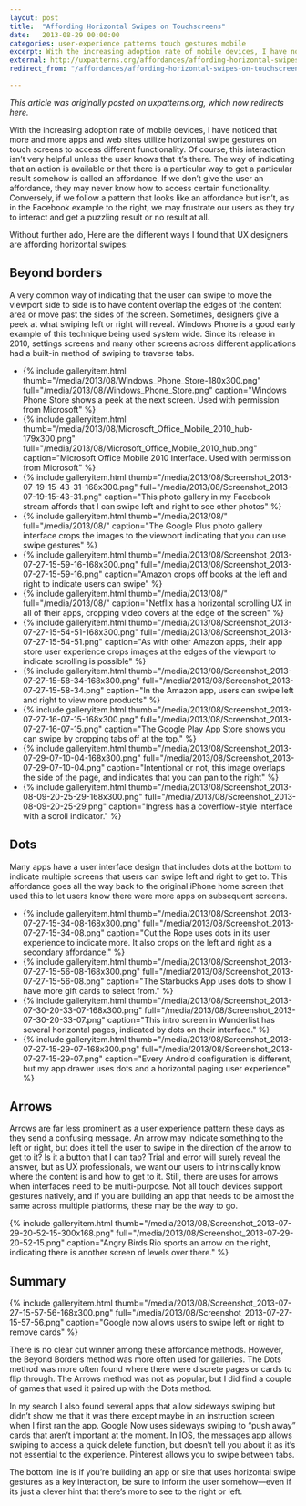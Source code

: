 ```yaml
---
layout: post
title:  "Affording Horizontal Swipes on Touchscreens"
date:   2013-08-29 00:00:00
categories: user-experience patterns touch gestures mobile
excerpt: With the increasing adoption rate of mobile devices, I have noticed that more and more apps and web sites utilize horizontal swipe gestures on touch screens to access different functionality. Of course, this interaction isn’t very helpful unless the user knows that it’s there.
external: http://uxpatterns.org/affordances/affording-horizontal-swipes-on-touchscreens/
redirect_from: "/affordances/affording-horizontal-swipes-on-touchscreens/"

---
```

_This article was originally posted on uxpatterns.org, which now redirects here._
<!-- [Original Article Link](http://uxpatterns.org/affordances/affording-horizontal-swipes-on-touchscreens/)-->

With the increasing adoption rate of mobile devices, I have noticed that more and more apps and web sites utilize horizontal swipe gestures on touch screens to access different functionality. Of course, this interaction isn’t very helpful unless the user knows that it’s there. The way of indicating that an action is available or that there is a particular way to get a particular result somehow is called an affordance. If we don’t give the user an affordance, they may never know how to access certain functionality. Conversely, if we follow a pattern that looks like an affordance but isn’t, as in the Facebook example to the right, we may frustrate our users as they try to interact and get a puzzling result or no result at all.

Without further ado, Here are the different ways I found that UX designers are affording horizontal swipes:

## Beyond borders

A very common way of indicating that the user can swipe to move the viewport side to side is to have content overlap the edges of the content area or move past the sides of the screen. Sometimes, designers give a peek at what swiping left or right will reveal. Windows Phone is a good early example of this technique being used system wide. Since its release in 2010, settings screens and many other screens across different applications had a built-in method of swiping to traverse tabs.

<ul class="gallery">
  <li>{% include galleryitem.html thumb="/media/2013/08/Windows_Phone_Store-180x300.png" full="/media/2013/08/Windows_Phone_Store.png" caption="Windows Phone Store shows a peek at the next screen. Used with permission from Microsoft" %}</li>
  <li>{% include galleryitem.html thumb="/media/2013/08/Microsoft_Office_Mobile_2010_hub-179x300.png" full="/media/2013/08/Microsoft_Office_Mobile_2010_hub.png" caption="Microsoft Office Mobile 2010 Interface. Used with permission from Microsoft" %}</li>
  <li>{% include galleryitem.html thumb="/media/2013/08/Screenshot_2013-07-19-15-43-31-168x300.png" full="/media/2013/08/Screenshot_2013-07-19-15-43-31.png" caption="This photo gallery in my Facebook stream affords that I can swipe left and right to see other photos" %}</li>
  <li>{% include galleryitem.html thumb="/media/2013/08/" full="/media/2013/08/" caption="The Google Plus photo gallery interface crops the images to the viewport indicating that you can use swipe gestures" %}</li>
  <li>{% include galleryitem.html thumb="/media/2013/08/Screenshot_2013-07-27-15-59-16-168x300.png" full="/media/2013/08/Screenshot_2013-07-27-15-59-16.png" caption="Amazon crops off books at the left and right to indicate users can swipe" %}</li>
  <li>{% include galleryitem.html thumb="/media/2013/08/" full="/media/2013/08/" caption="Netflix has a horizontal scrolling UX in all of their apps, cropping video covers at the edge of the screen" %}</li>
  <li>{% include galleryitem.html thumb="/media/2013/08/Screenshot_2013-07-27-15-54-51-168x300.png" full="/media/2013/08/Screenshot_2013-07-27-15-54-51.png" caption="As with other Amazon apps, their app store user experience crops images at the edges of the viewport to indicate scrolling is possible" %}</li>
  <li>{% include galleryitem.html thumb="/media/2013/08/Screenshot_2013-07-27-15-58-34-168x300.png" full="/media/2013/08/Screenshot_2013-07-27-15-58-34.png" caption="In the Amazon app, users can swipe left and right to view more products" %}</li>
  <li>{% include galleryitem.html thumb="/media/2013/08/Screenshot_2013-07-27-16-07-15-168x300.png" full="/media/2013/08/Screenshot_2013-07-27-16-07-15.png" caption="The Google Play App Store shows you can swipe by cropping tabs off at the top." %}</li>
  <li>{% include galleryitem.html thumb="/media/2013/08/Screenshot_2013-07-29-07-10-04-168x300.png" full="/media/2013/08/Screenshot_2013-07-29-07-10-04.png" caption="Intentional or not, this image overlaps the side of the page, and indicates that you can pan to the right" %}</li>
  <li>{% include galleryitem.html thumb="/media/2013/08/Screenshot_2013-08-09-20-25-29-168x300.png" full="/media/2013/08/Screenshot_2013-08-09-20-25-29.png" caption="Ingress has a coverflow-style interface with a scroll indicator." %}</li>
</ul>

## Dots

Many apps have a user interface design that includes dots at the bottom to indicate multiple screens that users can swipe left and right to get to. This affordance goes all the way back to the original iPhone home screen that used this to let users know there were more apps on subsequent screens.

<ul class="gallery">
  <li>{% include galleryitem.html thumb="/media/2013/08/Screenshot_2013-07-27-15-34-08-168x300.png" full="/media/2013/08/Screenshot_2013-07-27-15-34-08.png" caption="Cut the Rope uses dots in its user experience to indicate more. It also crops on the left and right as a secondary affordance." %}</li>
  <li>{% include galleryitem.html thumb="/media/2013/08/Screenshot_2013-07-27-15-56-08-168x300.png" full="/media/2013/08/Screenshot_2013-07-27-15-56-08.png" caption="The Starbucks App uses dots to show I have more gift cards to select from." %}</li>
  <li>{% include galleryitem.html thumb="/media/2013/08/Screenshot_2013-07-30-20-33-07-168x300.png" full="/media/2013/08/Screenshot_2013-07-30-20-33-07.png" caption="This intro screen in Wunderlist has several horizontal pages, indicated by dots on their interface." %}</li>
  <li>{% include galleryitem.html thumb="/media/2013/08/Screenshot_2013-07-27-15-29-07-168x300.png" full="/media/2013/08/Screenshot_2013-07-27-15-29-07.png" caption="Every Android configuration is different, but my app drawer uses dots and a horizontal paging user experience" %}</li>
</ul>

## Arrows

Arrows are far less prominent as a user experience pattern these days as they send a confusing message. An arrow may indicate something to the left or right, but does it tell the user to swipe in the direction of the arrow to get to it? Is it a button that I can tap? Trial and error will surely reveal the answer, but as UX professionals, we want our users to intrinsically know where the content is and how to get to it. Still, there are uses for arrows when interfaces need to be multi-purpose. Not all touch devices support gestures natively, and if you are building an app that needs to be almost the same across multiple platforms, these may be the way to go.

{% include galleryitem.html thumb="/media/2013/08/Screenshot_2013-07-29-20-52-15-300x168.png" full="/media/2013/08/Screenshot_2013-07-29-20-52-15.png" caption="Angry Birds Rio sports an arrow on the right, indicating there is another screen of levels over there." %}

## Summary

{% include galleryitem.html thumb="/media/2013/08/Screenshot_2013-07-27-15-57-56-168x300.png" full="/media/2013/08/Screenshot_2013-07-27-15-57-56.png" caption="Google now allows users to swipe left or right to remove cards" %}

There is no clear cut winner among these affordance methods. However, the Beyond Borders method was more often used for galleries. The Dots method was more often found where there were discrete pages or cards to flip through. The Arrows method was not as popular, but I did find a couple of games that used it paired up with the Dots method.

In my search I also found several apps that allow sideways swiping but didn’t show me that it was there except maybe in an instruction screen when I first ran the app. Google Now uses sideways swiping to “push away” cards that aren’t important at the moment. In IOS, the messages app allows swiping to access a quick delete function, but doesn’t tell you about it as it’s not essential to the experience. Pinterest allows you to swipe between tabs.

The bottom line is if you’re building an app or site that uses horizontal swipe gestures as a key interaction, be sure to inform the user somehow—even if its just a clever hint that there’s more to see to the right or left.
